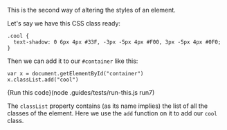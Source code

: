 This is the second way of altering the styles of an element.

Let's say we have this CSS class ready:

```
.cool {
  text-shadow: 0 6px 4px #33F, -3px -5px 4px #F00, 3px -5px 4px #0F0;
}
```

Then we can add it to our `#container` like this:

```
var x = document.getElementById("container")
x.classList.add("cool")
```

{Run this code}(node .guides/tests/run-this.js run7)

The `classList` property contains (as its name implies) the list of all the classes of the element. Here we use the `add` function on it to add our `cool` class.